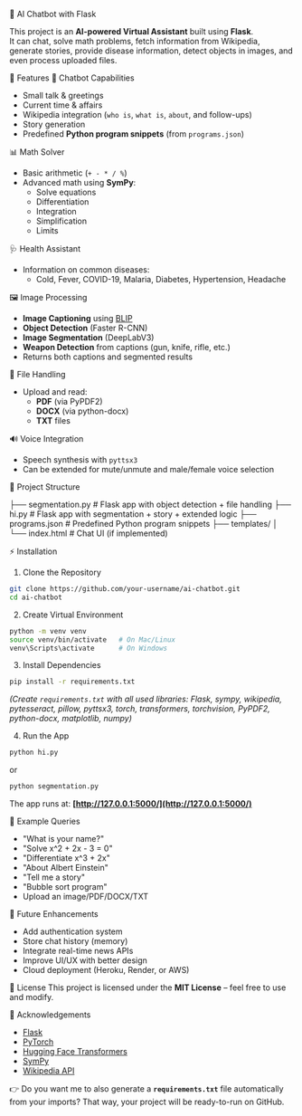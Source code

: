 🧠 AI Chatbot with Flask

This project is an **AI-powered Virtual Assistant** built using **Flask**.  
It can chat, solve math problems, fetch information from Wikipedia, generate stories, provide disease information, detect objects in images, and even process uploaded files.  

🚀 Features
🤖 Chatbot Capabilities
- Small talk & greetings
- Current time & affairs
- Wikipedia integration (`who is`, `what is`, `about`, and follow-ups)
- Story generation
- Predefined **Python program snippets** (from `programs.json`)

📊 Math Solver
- Basic arithmetic (`+ - * / %`)
- Advanced math using **SymPy**:
  - Solve equations
  - Differentiation
  - Integration
  - Simplification
  - Limits

🩺 Health Assistant
- Information on common diseases:
  - Cold, Fever, COVID-19, Malaria, Diabetes, Hypertension, Headache

🖼️ Image Processing
- **Image Captioning** using [BLIP](https://huggingface.co/Salesforce/blip-image-captioning-base)
- **Object Detection** (Faster R-CNN)
- **Image Segmentation** (DeepLabV3)
- **Weapon Detection** from captions (gun, knife, rifle, etc.)
- Returns both captions and segmented results

📂 File Handling
- Upload and read:
  - **PDF** (via PyPDF2)
  - **DOCX** (via python-docx)
  - **TXT** files

🔊 Voice Integration
- Speech synthesis with `pyttsx3`
- Can be extended for mute/unmute and male/female voice selection

📂 Project Structure

├── segmentation.py   # Flask app with object detection + file handling
├── hi.py             # Flask app with segmentation + story + extended logic
├── programs.json     # Predefined Python program snippets
├── templates/
│   └── index.html    # Chat UI (if implemented)

⚡ Installation
1. Clone the Repository
```bash
git clone https://github.com/your-username/ai-chatbot.git
cd ai-chatbot
````

2. Create Virtual Environment

```bash
python -m venv venv
source venv/bin/activate   # On Mac/Linux
venv\Scripts\activate      # On Windows
```

3. Install Dependencies

```bash
pip install -r requirements.txt
```

*(Create `requirements.txt` with all used libraries: Flask, sympy, wikipedia, pytesseract, pillow, pyttsx3, torch, transformers, torchvision, PyPDF2, python-docx, matplotlib, numpy)*

4. Run the App

```bash
python hi.py
```

or

```bash
python segmentation.py
```

The app runs at: **[http://127.0.0.1:5000/](http://127.0.0.1:5000/)**

🎯 Example Queries
* "What is your name?"
* "Solve x^2 + 2x - 3 = 0"
* "Differentiate x^3 + 2x"
* "About Albert Einstein"
* "Tell me a story"
* "Bubble sort program"
* Upload an image/PDF/DOCX/TXT
  
📌 Future Enhancements
* Add authentication system
* Store chat history (memory)
* Integrate real-time news APIs
* Improve UI/UX with better design
* Cloud deployment (Heroku, Render, or AWS)

📜 License
This project is licensed under the **MIT License** – feel free to use and modify.

🙌 Acknowledgements
* [Flask](https://flask.palletsprojects.com/)
* [PyTorch](https://pytorch.org/)
* [Hugging Face Transformers](https://huggingface.co/)
* [SymPy](https://www.sympy.org/)
* [Wikipedia API](https://pypi.org/project/wikipedia/)



👉 Do you want me to also generate a **`requirements.txt`** file automatically from your imports? That way, your project will be ready-to-run on GitHub.
```
